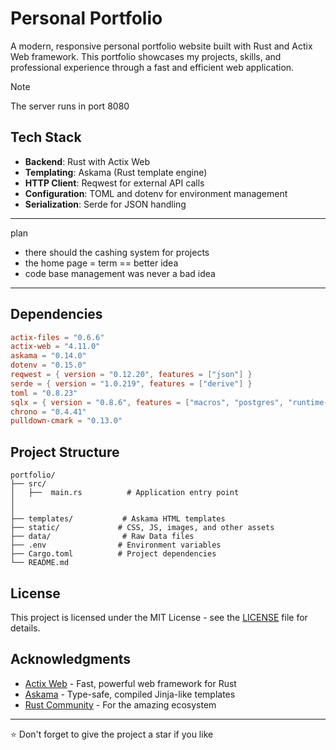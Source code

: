 # Personal Portfolio

A modern, responsive personal portfolio website built with Rust and Actix Web framework. This portfolio showcases my projects, skills, and professional experience through a fast and efficient web application.

> [!NOTE]
> The server runs in port 8080

## Tech Stack

- **Backend**: Rust with Actix Web
- **Templating**: Askama (Rust template engine)
- **HTTP Client**: Reqwest for external API calls
- **Configuration**: TOML and dotenv for environment management
- **Serialization**: Serde for JSON handling

---

plan

- there should the cashing system for projects
- the home page = term == better idea
- code base management was never a bad idea

---

## Dependencies

```toml
actix-files = "0.6.6"
actix-web = "4.11.0"
askama = "0.14.0"
dotenv = "0.15.0"
reqwest = { version = "0.12.20", features = ["json"] }
serde = { version = "1.0.219", features = ["derive"] }
toml = "0.8.23"
sqlx = { version = "0.8.6", features = ["macros", "postgres", "runtime-tokio-native-tls", "time"] }
chrono = "0.4.41"
pulldown-cmark = "0.13.0"
```

## Project Structure

```
portfolio/
├── src/
│   ├──  main.rs          # Application entry point
│
│
├── templates/           # Askama HTML templates
├── static/             # CSS, JS, images, and other assets
├── data/                # Raw Data files
├── .env                # Environment variables
├── Cargo.toml          # Project dependencies
└── README.md
```

## License

This project is licensed under the MIT License - see the [LICENSE](LICENSE) file for details.

## Acknowledgments

- [Actix Web](https://actix.rs/) - Fast, powerful web framework for Rust
- [Askama](https://docs.rs/askama/) - Type-safe, compiled Jinja-like templates
- [Rust Community](https://www.rust-lang.org/community) - For the amazing ecosystem

---

⭐ Don't forget to give the project a star if you like

